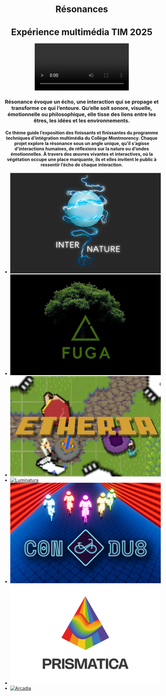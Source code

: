 <h1 style="text-align: center;"> Résonances</h1>
<h1 style="text-align: center;"> Expérience multimédia TIM 2025</h1>

<div style="text-align: center;">
    <video autoplay loop controls>
        <source src="./medias/resonanceBanner.mp4" type="video/mp4">
    </video>
</div>

<h3 style="text-align: center;">Résonance évoque un écho, une interaction qui se propage et transforme ce qui l’entoure. Qu’elle soit sonore, visuelle, émotionnelle ou philosophique, elle tisse des liens entre les êtres, les idées et les environnements.
</h3>

<h4 style="text-align: center;">Ce thème guide l’exposition des finissants et finissantes du programme <a href="https://tim-montmorency.com/" style="text-decoration: none;">techniques d’intégration multimédia du Collège Montmorency</a>. Chaque projet explore la résonance sous un angle unique, qu’il s’agisse d’interactions humaines, de réflexions sur la nature ou d’ondes émotionnelles. À travers des œuvres vivantes et interactives, où la végétation occupe une place marquante, ils et elles invitent le public à ressentir l’écho de chaque interaction.
</h4>

* [![Internature](./medias/logo_internature.png)](https://tprangers.github.io/internature/#/)
* [![Fuga](./medias/Fuga.png)](https://escapism-fuga.github.io/Fuga/#/)
* [![Etheria](./medias/logo_etheria.png)](https://ethereal-creators.github.io/Etheria/#/)
* [![Luminatura](https://placehold.co/600x400?text=Luminatura)](https://miaou-mafia.github.io/projet-luminatura/#/)
* [![C0N-DU8](./medias/logo_c0n-du8.png)](https://gearshift-games.github.io/Web-C0N-DU8/#/)
* [![Prismatica](./medias/logo_prismatica.png)](https://pootpookies.github.io/Prismatica/#/)
* [![Arcadia](https://placehold.co/600x400?text=Arcadia)](https://cousi-cousa.github.io/Arcadia/#/)

